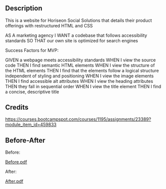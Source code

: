 # <Horiseon Code Refactoring>

## Description

This is a website for Horiseon Social Solutions that details their product offerings with restructured HTML and CSS


AS A marketing agency
I WANT a codebase that follows accessibility standards
SO THAT our own site is optimized for search engines

Success Factors for MVP:

GIVEN a webpage meets accessibility standards
WHEN I view the source code
THEN I find semantic HTML elements
WHEN I view the structure of the HTML elements
THEN I find that the elements follow a logical structure independent of styling and positioning
WHEN I view the image elements
THEN I find accessible alt attributes
WHEN I view the heading attributes
THEN they fall in sequential order
WHEN I view the title element
THEN I find a concise, descriptive title

## Credits

https://courses.bootcampspot.com/courses/1195/assignments/23389?module_item_id=459833
  
## Before-After
  
Before:
  
[Before.pdf](https://github.com/Michael-Tulmen/CodeRefactor/files/8158660/Before.pdf)  
  
After:
  
[After.pdf](https://github.com/Michael-Tulmen/CodeRefactor/files/8158651/After.pdf)
